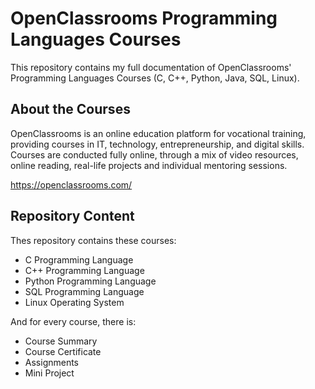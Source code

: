 # OpenClassrooms Programming Languages Courses
<p> This repository contains my full documentation of OpenClassrooms' Programming Languages Courses (C, C++, Python, Java, SQL, Linux). </p>

<h2> About the Courses </h2>
<p> OpenClassrooms is an online education platform for vocational training, providing courses in IT, technology, entrepreneurship, and digital skills. Courses are conducted fully online, through a mix of video resources, online reading, real-life projects and individual mentoring sessions. </p>

https://openclassrooms.com/

<h2> Repository Content </h2>
<p> Thes repository contains these courses:</p>
<ul>
<li>  C Programming Language </li>
<li>  C++ Programming Language </li>
<li>  Python Programming Language </li>
<li>  SQL Programming Language </li>
<li>  Linux Operating System </li>
</ul>

<p> And for every course, there is: </p>
<ul>
<li>  Course Summary </li>
<li>  Course Certificate </li>
<li>  Assignments </li>
<li>  Mini Project </i>
</ul>

